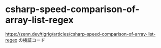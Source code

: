 # csharp-speed-comparison-of-array-list-regex
https://zenn.dev/tigrig/articles/csharp-speed-comparison-of-array-list-regex の検証コード
